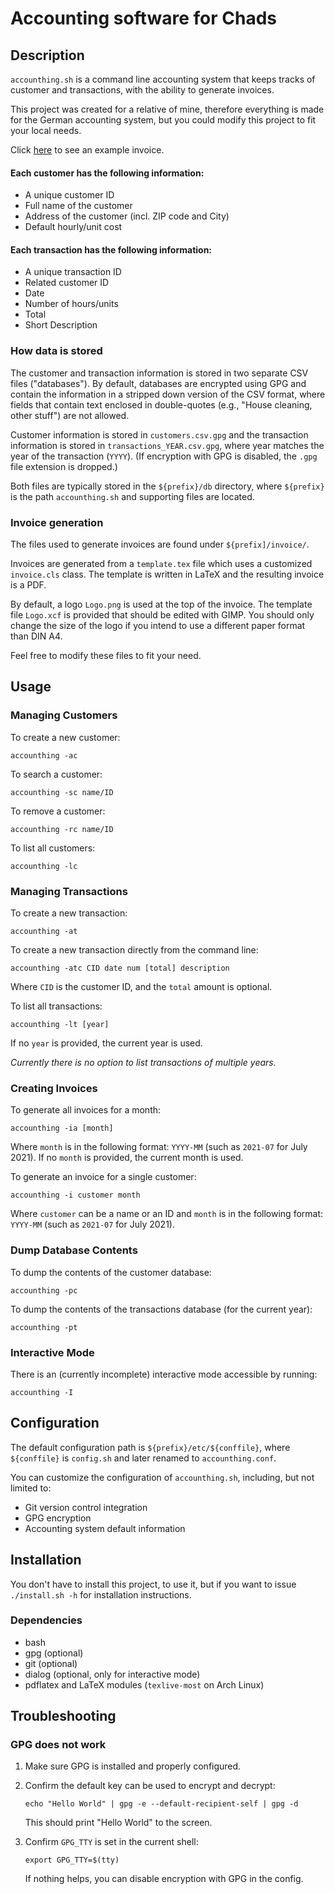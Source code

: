 # Accounting software for Chads

## Description
`accounthing.sh` is a command line accounting system that keeps tracks of customer and transactions, with the ability to generate invoices.

This project was created for a relative of mine,
therefore everything is made for the German accounting system,
but you could modify this project to fit your local needs.

Click [here](./invoice_example.pdf) to see an example invoice.

#### Each customer has the following information:
- A unique customer ID
- Full name of the customer
- Address of the customer (incl. ZIP code and City)
- Default hourly/unit cost

#### Each transaction has the following information:
- A unique transaction ID
- Related customer ID
- Date
- Number of hours/units
- Total
- Short Description

### How data is stored
The customer and transaction information is stored in two separate CSV files ("databases").
By default, databases are encrypted using GPG and contain the information in a stripped down version of the CSV format,
where fields that contain text enclosed in double-quotes (e.g., "House cleaning, other stuff") are not allowed.

Customer information is stored in `customers.csv.gpg` and the transaction information is stored in `transactions_YEAR.csv.gpg`,
where year matches the year of the transaction (`YYYY`).
(If encryption with GPG is disabled, the `.gpg` file extension is dropped.)

Both files are typically stored in the `${prefix}/db` directory, where `${prefix}` is the path `accounthing.sh` and supporting files are located.

### Invoice generation
The files used to generate invoices are found under `${prefix]/invoice/`.

Invoices are generated from a `template.tex` file which uses a customized `invoice.cls` class. The template is written in LaTeX and the resulting invoice is a PDF.

By default, a logo `Logo.png` is used at the top of the invoice. The template file `Logo.xcf` is provided that should be edited with GIMP. You should only change the size of the logo if you intend to use a different paper format than DIN A4.

Feel free to modify these files to fit your need.

## Usage
### Managing Customers
To create a new customer:
```
accounthing -ac
```

To search a customer:
```
accounthing -sc name/ID
```

To remove a customer:
```
accounthing -rc name/ID
```

To list all customers:
```
accounthing -lc
```

### Managing Transactions
To create a new transaction:
```
accounthing -at
```

To create a new transaction directly from the command line:
```
accounthing -atc CID date num [total] description
```
Where `CID` is the customer ID, and the `total` amount is optional.

To list all transactions:
```
accounthing -lt [year]
```
If no `year` is provided, the current year is used.

*Currently there is no option to list transactions of multiple years.*

### Creating Invoices
To generate all invoices for a month:
```
accounthing -ia [month]
```
Where `month` is in the following format: `YYYY-MM` (such as `2021-07` for July 2021). If no `month` is provided, the current month is used.

To generate an invoice for a single customer:
```
accounthing -i customer month
```
Where `customer` can be a name or an ID and `month` is in the following format: `YYYY-MM` (such as `2021-07` for July 2021).

### Dump Database Contents
To dump the contents of the customer database:
```
accounthing -pc
```

To dump the contents of the transactions database (for the current year):
```
accounthing -pt
```
### Interactive Mode
There is an (currently incomplete) interactive mode accessible by running:
```
accounthing -I
```

## Configuration
The default configuration path is `${prefix}/etc/${conffile}`, where `${conffile}` is `config.sh` and later renamed to `accounthing.conf`.

You can customize the configuration of `accounthing.sh`, including, but not limited to:

- Git version control integration
- GPG encryption
- Accounting system default information

## Installation
You don't have to install this project,
to use it, but if you want to
issue `./install.sh -h` for installation instructions.

### Dependencies
- bash
- gpg (optional)
- git (optional)
- dialog (optional, only for interactive mode)
- pdflatex and LaTeX modules (`texlive-most` on Arch Linux)

## Troubleshooting

### GPG does not work
1. Make sure GPG is installed and properly configured.

2. Confirm the default key can be used to encrypt and decrypt:
    ```
    echo "Hello World" | gpg -e --default-recipient-self | gpg -d
    ```
    This should print "Hello World" to the screen.

3. Confirm `GPG_TTY` is set in the current shell:
    ```
    export GPG_TTY=$(tty)
    ```

    If nothing helps, you can disable encryption with GPG in the config.
